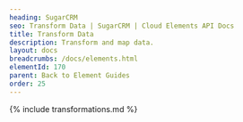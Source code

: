```yaml
---
heading: SugarCRM
seo: Transform Data | SugarCRM | Cloud Elements API Docs
title: Transform Data
description: Transform and map data.
layout: docs
breadcrumbs: /docs/elements.html
elementId: 170
parent: Back to Element Guides
order: 25
---
```


{% include transformations.md %}
